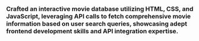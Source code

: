 <h3> Crafted an interactive movie database utilizing HTML, CSS, and JavaScript, leveraging API calls to fetch comprehensive movie information based on user search queries, showcasing adept frontend development skills and API integration expertise. </h3>

